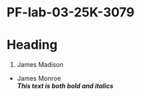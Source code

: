 # PF-lab-03-25K-3079

# Heading
1. James Madison
* James Monroe
\
***This text is both bold and italics***
